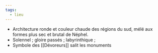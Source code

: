 ```yaml
---
tags:
  - lieu
---
```

- Architecture ronde et couleur chaude des régions du sud, mélé aux formes plus sec et brutal de Néphel.
- Solennel ; gloire passés ; labyrinthique ; 
- Symbole des [[Dévoreurs]] salit les monuments

